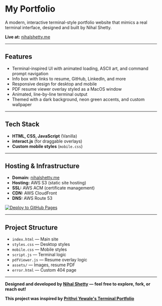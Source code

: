# My Portfolio

A modern, interactive terminal-style portfolio website that mimics a real terminal interface, designed and built by Nihal Shetty.

**Live at:** [nihalshetty.me](https://nihalshetty.me)

---

## Features
- Terminal-inspired UI with animated loading, ASCII art, and command prompt navigation
- Info box with links to resume, GitHub, LinkedIn, and more
- Responsive design for desktop and mobile
- PDF resume viewer overlay styled as a MacOS window
- Animated, line-by-line terminal output
- Themed with a dark background, neon green accents, and custom wallpaper

---

## Tech Stack
- **HTML, CSS, JavaScript** (Vanilla)
- **interact.js** (for draggable overlays)
- **Custom mobile styles** (`mobile.css`)

---

## Hosting & Infrastructure
- **Domain:** [nihalshetty.me](https://nihalshetty.me)
- **Hosting:** AWS S3 (static site hosting)
- **SSL:** AWS ACM (certificate management)
- **CDN:** AWS CloudFront
- **DNS:** AWS Route 53

[![Deploy to GitHub Pages](https://img.shields.io/github/deployments/<your-username>/<your-repo>/github-pages)](https://github.com/<your-username>/<your-repo>/actions)

---

## Project Structure
- `index.html` — Main site
- `styles.css` — Desktop styles
- `mobile.css` — Mobile styles
- `script.js` — Terminal logic
- `pdfViewer.js` — Resume overlay logic
- `assets/` — Images, resume PDF
- `error.html` — Custom 404 page

---

**Designed and developed by [Nihal Shetty](https://github.com/nihalshetty-boop) — feel free to explore, fork, or reach out!** 

**This project was inspired by [Prithvi Yewale's Terminal Portfolio](https://github.com/cosmicwanderer7/Terminal-Portfolio)**
